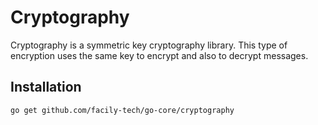 # Cryptography

Cryptography is a symmetric key cryptography library. This type of encryption uses the same key to encrypt and also to decrypt messages.

## Installation

```sh
go get github.com/facily-tech/go-core/cryptography
```